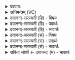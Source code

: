 <details><summary>पदपाठः</summary>

स॒त्रस्य॑। ऋद्धिः॑। अ॒सि॒। अग॑न्म। ज्योतिः॑। अ॒मृ॑ताः। अ॒भू॒म॒। दिव॑म्। पृ॒थि॒व्याः। अधि। आ। अ॒रु॒हा॒म॒। अवि॑दाम। दे॒वान्। स्वः॑। ज्योतिः॑। ५२।
</details>

<details><summary>अधिमन्त्रम् (VC)</summary>

- प्रजापतिर्देवता
- देवा ऋषयः
- निचृद् आर्षी बृहती
- मध्यमः
</details>

<details><summary>दयानन्द-सरस्वती (हि) - विषयः</summary>

फिर भी गृहस्थों के विषय में विशेष उपदेश अगले मन्त्र में किया है ॥
</details>

<details><summary>दयानन्द-सरस्वती (हि) - पदार्थः</summary>

पदार्थान्वयभाषाः -  हे विद्वन् ! आप (सत्रस्य) प्राप्त हुए राजप्रजाव्यवहाररूप यज्ञ के (ऋद्धिः) समृद्धिरूप (असि) हैं, आप के सङ्ग से हम लोग (ज्योतिः) विज्ञान के प्रकाश को (अगन्म) प्राप्त होवें और (अमृताः) मोक्ष पाने के योग्य (अभूम) हों, (दिवम्) सूर्यादि (पृथिव्याः) पृथिवी आदि लोकों के (अधि) बीच (अरुहाम) पूर्ण वृद्धि को पहुँचें (देवान्) विद्वानों दिव्य-दिव्य भोगों (ज्योतिः) विज्ञानविषय और (स्वः) अत्यन्त सुख को (अविदाम) प्राप्त होवें ॥५२॥
</details>

<details><summary>दयानन्द-सरस्वती (हि) - भावार्थः</summary>

भावार्थभाषाः -  जब तक सब की रक्षा करनेवाला धार्म्मिक राजा वा आप्त विद्वान् न हो, तब तक विद्या और मोक्ष के साधनों को निर्विघ्नता से पाने के योग्य कोई भी मनुष्य नहीं हो सकता और न मोक्षसुख से अधिक कोई सुख है ॥५२॥
</details>

<details><summary>दयानन्द-सरस्वती (सं) - विषयः</summary>

पुनरपि गृहस्थविषये विशेषमाह ॥
</details>

<details><summary>दयानन्द-सरस्वती (सं) - पदार्थः</summary>

पदार्थान्वयभाषाः -  हे विद्वँस्त्वं सत्रस्य ऋद्धिरसि, त्वत्सङ्गेन वयं ज्योतिरगन्म, अमृता अभूम, दिवः पृथिव्या अध्यारुहाम, देवाञ्ज्योतिः स्वश्चऽविदाम ॥५२॥
</details>

<details><summary>दयानन्द-सरस्वती (सं) - भावार्थः</summary>

भावार्थभाषाः -  यावत् सर्वेषां रक्षको धार्मिको राजाऽऽप्तो विद्वाँश्च न भवेत्, तावत् कश्चिन्निर्विघ्नं विद्यामोक्षानुष्ठानं कृत्वा तत्सुखं प्राप्तुन्नार्हति, न च मोक्षसुखादधिकतरं किञ्चित् सुखमस्ति ॥५२॥
</details>

<details><summary>सविता जोशी ← दयानन्दः (म) - भावार्थः</summary>

भावार्थभाषाः -  जोपर्यंत सर्वांचा रक्षणकर्ता धार्मिक राजा किंवा आप्त विद्वान नसेल तोपर्यंत कोणत्याही माणसाला सहजपणे व निर्विघ्नपणे विद्या आणि मोक्षाचे साधन मिळू शकत नाही व मोक्षापेक्षा अधिक सुख कोणतेही नाही.
</details>